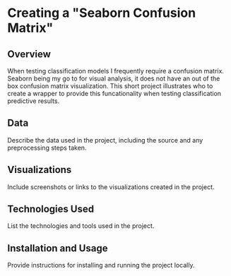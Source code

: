 # Creating a "Seaborn Confusion Matrix"

## Overview
When testing classification models I frequently require a confusion matrix. Seaborn being my go to for visual analysis, it does not have an out of the box confusion matrix visualization. This short project illustrates who to create a wrapper to provide this funcationality when testing classification predictive results. 

## Data
Describe the data used in the project, including the source and any preprocessing steps taken.

## Visualizations
Include screenshots or links to the visualizations created in the project.

## Technologies Used
List the technologies and tools used in the project.

## Installation and Usage
Provide instructions for installing and running the project locally.

